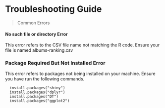 # Troubleshooting Guide 

> Common Errors 


#### No such file or directory Error

This error refers to the CSV file name not matching the R code. Ensure your file is named albums-ranking.csv

### Package Required But Not Installed Error 


This error refers to packages not being installed on your machine. Ensure you have run the following commands. 

      install.packages("shiny")
      install.packages("dplyr")
      install.packages("DT")
      install.packages("ggplot2")


